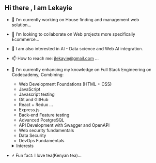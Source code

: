 ## Hi there , I am Lekayie

- 🔭 I’m currently working on House finding and management web solution...
- 👯 I’m looking to collaborate on Web projects more specifically Ecommerce...
- 🔭 I am also interested in AI - Data science and Web AI integration.
- 📫 How to reach me: jlekayie@gmail.com ...
- 🌱 I’m currently enhancing my knowledge on Full Stack Engineering on Codecademy, Combining:

  - Web Development Foundations (HTML + CSS)
  - JavaScript
  - Javascript testing
  - Git and GitHub
  - React + Redux ...
  - Express.js
  - Back-end Feature testing
  - Advanced PostgreSQL
  - API Development with Swagger and OpenAPI
  - Web security fundamentals
  - Data Security
  - DevOps Fundamentals

  <details>
  <summary> Interests</summary>

  - Data science
  - Machine learning
  - Embedded System

  </details>

- ⚡ Fun fact: I love tea(Kenyan tea)...
<!--
**lekayie/lekayie** is a ✨ _special_ ✨ repository because its `README.md` (this file) appears on your GitHub profile.

Here are some ideas to get you started:

- 🔭 I’m currently working on ...
- 🌱 I’m currently learning ...
- 👯 I’m looking to collaborate on ...
- 🤔 I’m looking for help with ...
- 💬 Ask me about ...
- 📫 How to reach me: jlekayie@gmail.com ...
- 😄 Pronouns: ...
- ⚡ Fun fact: ...
  -->
